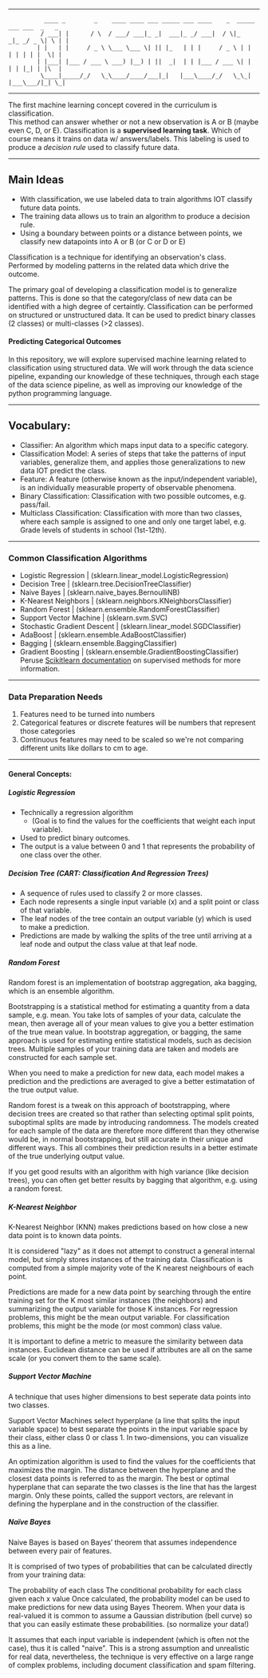 ***
```
          ____ _        _    ____ ____ ___ _____ ___ ____    _  _____ ___ ___  _   _ 
         / ___| |      / \  / ___/ ___|_ _|  ___|_ _/ ___|  / \|_   _|_ _/ _ \| \ | |
        | |   | |     / _ \ \___ \___ \| || |_   | | |     / _ \ | |  | | | | |  \| |
        | |___| |___ / ___ \ ___) |__) | ||  _|  | | |___ / ___ \| |  | | |_| | |\  |
         \____|_____/_/   \_\____/____/___|_|   |___\____/_/   \_\_| |___\___/|_| \_|
 ```
***                                                                              
                                                                                                  
The first machine learning concept covered in the curriculum is classification.     
This method can answer whether or not a new observation is A or B (maybe even C, D, or E). 
Classification is a __supervised learning task__. Which of course means it trains on data w/
answers/labels. This labeling is used to produce a _decision rule_ used to classify future data. 
***
## Main Ideas
- With classification, we use labeled data to train algorithms IOT classify future data points.
- The training data allows us to train an algorithm to produce a decision rule.
- Using a boundary between points or a distance between points, we classify new datapoints into A or B (or C or D or E)       

Classification is a technique for identifying an observation's class. Performed by modeling patterns in the related data which drive the outcome.        
         
The primary goal of developing a classification model is to generalize patterns. This is done so that the category/class of new data can be identified with a high degree of certaintly. Classification can be performed on structured or unstructured data. It can be used to predict binary classes (2 classes) or multi-classes (>2 classes).

#### Predicting Categorical Outcomes

In this repository, we will explore supervised machine learning related to classification using structured data. We will work through the data science pipeline, expanding our knowledge of these techniques, through each stage of the data science pipeline, as well as improving our knowledge of the python programming language.

***

## Vocabulary:

- Classifier: An algorithm which maps input data to a specific category.
- Classification Model: A series of steps that take the patterns of input variables, generalize them, and applies those generalizations to new data IOT predict the class.
- Feature: A feature (otherwise known as the input/independent variable), is an individually measurable property of observable phenomena.
- Binary Classification: Classification with two possible outcomes, e.g. pass/fail.
- Multiclass Classification: Classification with more than two classes, where each sample is assigned to one and only one target label, e.g. Grade levels of students in school (1st-12th).
***
### Common Classification Algorithms

- Logistic Regression | (sklearn.linear_model.LogisticRegression)
- Decision Tree | (sklearn.tree.DecisionTreeClassifier)
- Naive Bayes | (sklearn.naive_bayes.BernoulliNB)
- K-Nearest Neighbors | (sklearn.neighbors.KNeighborsClassifier)
- Random Forest | (sklearn.ensemble.RandomForestClassifier)
- Support Vector Machine | (sklearn.svm.SVC)
- Stochastic Gradient Descent | (sklearn.linear_model.SGDClassifier)
- AdaBoost | (sklearn.ensemble.AdaBoostClassifier)
- Bagging | (sklearn.ensemble.BaggingClassifier)
- Gradient Boosting | (sklearn.ensemble.GradientBoostingClassifier)
Peruse [Scikitlearn documentation](https://scikit-learn.org/stable/supervised_learning.html#supervised-learning) on supervised methods for more information.
***
### Data Preparation Needs

1. Features need to be turned into numbers
2. Categorical features or discrete features will be numbers that represent those categories
3. Continuous features may need to be scaled so we're not comparing different units like dollars to cm to age.
***
#### General Concepts:

##### Logistic Regression

- Technically a regression algorithm 
    - (Goal is to find the values for the coefficients that weight each input variable).
- Used to predict binary outcomes.
- The output is a value between 0 and 1 that represents the probability of one class over the other.

##### Decision Tree (CART: Classification And Regression Trees)

- A sequence of rules used to classify 2 or more classes.
- Each node represents a single input variable (x) and a split point or class of that variable.
- The leaf nodes of the tree contain an output variable (y) which is used to make a prediction.
- Predictions are made by walking the splits of the tree until arriving at a leaf node and output the class value at that leaf node.

##### Random Forest

Random forest is an implementation of bootstrap aggregation, aka bagging, which is an ensemble algorithm.

Bootstrapping is a statistical method for estimating a quantity from a data sample, e.g. mean. You take lots of samples of your data, calculate the mean, then average all of your mean values to give you a better estimation of the true mean value. In bootstrap aggregation, or bagging, the same approach is used for estimating entire statistical models, such as decision trees. Multiple samples of your training data are taken and models are constructed for each sample set.

When you need to make a prediction for new data, each model makes a prediction and the predictions are averaged to give a better estimatation of the true output value.

Random forest is a tweak on this approach of bootstrapping, where decision trees are created so that rather than selecting optimal split points, suboptimal splits are made by introducing randomness. The models created for each sample of the data are therefore more different than they otherwise would be, in normal bootstrapping, but still accurate in their unique and different ways. This all combines their prediction results in a better estimate of the true underlying output value.

If you get good results with an algorithm with high variance (like decision trees), you can often get better results by bagging that algorithm, e.g. using a random forest.

##### K-Nearest Neighbor

K-Nearest Neighbor (KNN) makes predictions based on how close a new data point is to known data points.

It is considered "lazy" as it does not attempt to construct a general internal model, but simply stores instances of the training data. Classification is computed from a simple majority vote of the K nearest neighbours of each point.

Predictions are made for a new data point by searching through the entire training set for the K most similar instances (the neighbors) and summarizing the output variable for those K instances. For regression problems, this might be the mean output variable. For classification problems, this might be the mode (or most common) class value.

It is important to define a metric to measure the similarity between data instances. Euclidean distance can be used if attributes are all on the same scale (or you convert them to the same scale).

##### Support Vector Machine

A technique that uses higher dimensions to best seperate data points into two classes.

Support Vector Machines select hyperplane (a line that splits the input variable space) to best separate the points in the input variable space by their class, either class 0 or class 1. In two-dimensions, you can visualize this as a line.

An optimization algorithm is used to find the values for the coefficients that maximizes the margin. The distance between the hyperplane and the closest data points is referred to as the margin. The best or optimal hyperplane that can separate the two classes is the line that has the largest margin. Only these points, called the support vectors, are relevant in defining the hyperplane and in the construction of the classifier.

##### Naïve Bayes

Naive Bayes is based on Bayes’ theorem that assumes independence between every pair of features.

It is comprised of two types of probabilities that can be calculated directly from your training data:

The probability of each class
The conditional probability for each class given each x value
Once calculated, the probability model can be used to make predictions for new data using Bayes Theorem. When your data is real-valued it is common to assume a Gaussian distribution (bell curve) so that you can easily estimate these probabilities. (so normalize your data!)

It assumes that each input variable is independent (which is often not the case), thus it is called "naive". This is a strong assumption and unrealistic for real data, nevertheless, the technique is very effective on a large range of complex problems, including document classification and spam filtering.